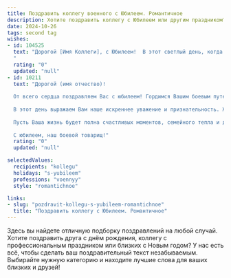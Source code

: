```yaml
---
title: Поздравить коллегу военного с Юбилеем. Романтичное
description: Хотите поздравить коллегу с Юбилеем или другим праздником? Наш ИИ создаст незабываемое поздравление, а вы обязательно выделитесь среди других.  
date: 2024-10-26
tags: second tag
wishes:
- id: 104525
  text: "Дорогой [Имя Коллеги], с Юбилеем!  В этот светлый день, когда звёзды сияют особенно ярко, позвольте мне выразить Вам своё восхищение Вашей силой духа, мужеством и верностью долгу.  Ваша жизнь – это целая галактика свершений, где каждое достижение – сияющая звезда. Пусть и дальше Ваш путь освещают любовь, счастье и верность Вашим идеалам, а наша дружба будет нерушимой, как крепость, защищающая от всех невзгод.  Счастья Вам, дорогой!
  "
  rating: "0"
  updated: "null"
- id: 10211
  text: "Дорогой (имя отчество)!
  
  От всего сердца поздравляем Вас с юбилеем! Гордимся Вашим боевым путем, отвагой и патриотизмом. Ваша служба - пример стойкости духа и беззаветного служения Родине.
  
  В этот день выражаем Вам наше искреннее уважение и признательность. Желаем крепкого здоровья, неиссякаемого оптимизма и новых побед на Вашем славном пути.
  
  Пусть Ваша жизнь будет полна счастливых моментов, семейного тепла и душевного покоя. Будьте всегда окружены любовью и заботой родных и близких!
  
  С юбилеем, наш боевой товарищ!"
  rating: "0"
  updated: "null"

selectedValues:
  recipients: "kollegu"
  holidays: "s-yubileem"
  professions: "voennyy"
  style: "romantichnoe"

links:
- slug: "pozdravit-kollegu-s-yubileem-romantichnoe"
  title: "Поздравить коллегу с Юбилеем. Романтичное"
---
```


Здесь вы найдете отличную подборку поздравлений на любой случай.
Хотите поздравить друга с днём рождения, коллегу с профессиональным праздником или близких с Новым годом? У нас есть всё, чтобы сделать ваш поздравительный текст незабываемым. Выбирайте нужную категорию и находите лучшие слова для ваших близких и друзей!
